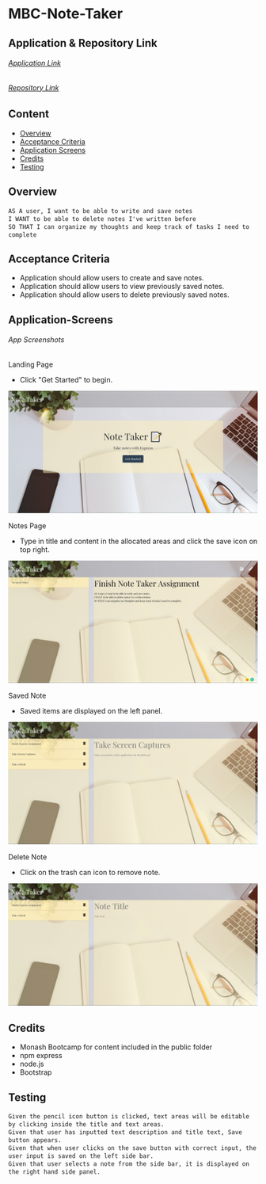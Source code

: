 # MBC-Note-Taker

## Application & Repository Link

###### [Application Link](https://thawing-tundra-80064.herokuapp.com/)

###### [Repository Link](https://github.com/Suji-GitH/MBC-Note-Taker)

## Content
- [Overview](#Overview)
- [Acceptance Criteria](#Acceptance-Criteria)
- [Application Screens](#Application-Screens)
- [Credits](#Credits)
- [Testing](#Testing)

## Overview

```
AS A user, I want to be able to write and save notes
I WANT to be able to delete notes I've written before
SO THAT I can organize my thoughts and keep track of tasks I need to complete
```

## Acceptance Criteria

* Application should allow users to create and save notes.
* Application should allow users to view previously saved notes.
* Application should allow users to delete previously saved notes.

## Application-Screens

###### App Screenshots

Landing Page
- Click "Get Started" to begin. 
<img src = "./public/assets/Screenshots/LandingPage.jpg">

Notes Page
- Type in title and content in the allocated areas and click the save icon on top right. 
<img src = "./public/assets/Screenshots/noteInput.jpg">

Saved Note
- Saved items are displayed on the left panel.
<img src = "./public/assets/Screenshots/savedNotes.jpg">

Delete Note
- Click on the trash can icon to remove note. 
<img src = "./public/assets/Screenshots/deleteNotes.jpg">

## Credits

- Monash Bootcamp for content included in the public folder
- npm express
- node.js
- Bootstrap

## Testing

```
Given the pencil icon button is clicked, text areas will be editable by clicking inside the title and text areas.
Given that user has inputted text description and title text, Save button appears.
Given that when user clicks on the save button with correct input, the user input is saved on the left side bar. 
Given that user selects a note from the side bar, it is displayed on the right hand side panel.
```
